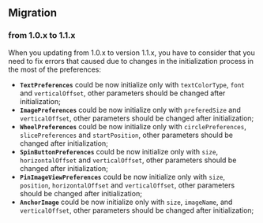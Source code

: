 ## Migration

### from 1.0.x to 1.1.x

When you updating from 1.0.x to version 1.1.x, you have to consider that you need to fix errors that caused due to changes in the initialization process in the most of the preferences:

- **`TextPreferences`** could be now initialize only with `textColorType`, `font` and `verticalOffset`, other parameters should be changed after initialization;
- **`ImagePreferences`** could be now initialize only with `preferedSize` and `verticalOffset`, other parameters should be changed after initialization;
- **`WheelPreferences`** could be now initialize only with `circlePreferences`, `slicePreferences` and `startPosition`, other parameters should be changed after initialization;
- **`SpinButtonPreferences`** could be now initialize only with `size`, `horizontalOffset` and `verticalOffset`, other parameters should be changed after initialization;
- **`PinImageViewPreferences`** could be now initialize only with `size`, `position`, `horizontalOffset` and `verticalOffset`, other parameters should be changed after initialization;
- **`AnchorImage`** could be now initialize only with `size`, `imageName`, and `verticalOffset`, other parameters should be changed after initialization;